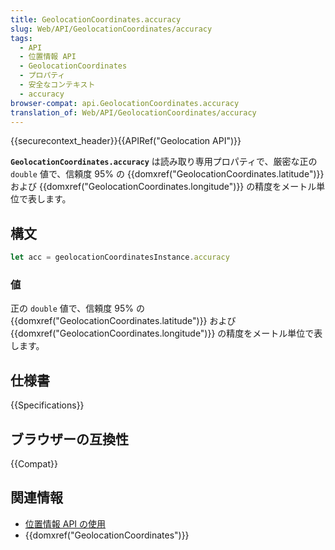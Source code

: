 ```yaml
---
title: GeolocationCoordinates.accuracy
slug: Web/API/GeolocationCoordinates/accuracy
tags:
  - API
  - 位置情報 API
  - GeolocationCoordinates
  - プロパティ
  - 安全なコンテキスト
  - accuracy
browser-compat: api.GeolocationCoordinates.accuracy
translation_of: Web/API/GeolocationCoordinates/accuracy
---
```

{{securecontext_header}}{{APIRef("Geolocation API")}}

**`GeolocationCoordinates.accuracy`** は読み取り専用プロパティで、厳密な正の `double` 値で、信頼度 95% の {{domxref("GeolocationCoordinates.latitude")}} および
{{domxref("GeolocationCoordinates.longitude")}} の精度をメートル単位で表します。

## 構文

```js
let acc = geolocationCoordinatesInstance.accuracy
```

### 値

正の `double` 値で、信頼度 95% の {{domxref("GeolocationCoordinates.latitude")}} および
{{domxref("GeolocationCoordinates.longitude")}} の精度をメートル単位で表します。

## 仕様書

{{Specifications}}

## ブラウザーの互換性

{{Compat}}

## 関連情報

- [位置情報 API の使用](/ja/docs/Web/API/Geolocation_API/Using_the_Geolocation_API)
- {{domxref("GeolocationCoordinates")}}
